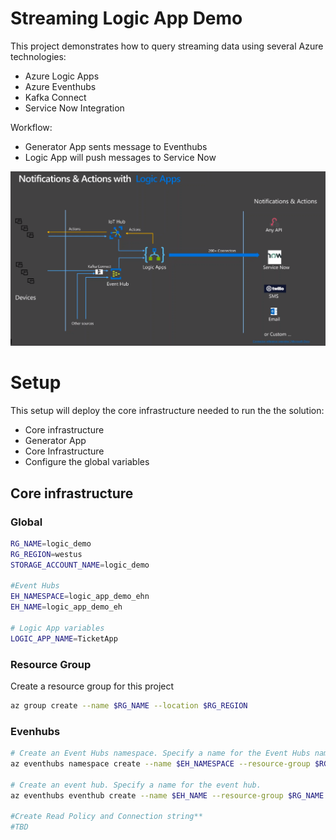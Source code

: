 # Streaming Logic App Demo



This project demonstrates how to query streaming data using several Azure technologies:

- Azure Logic Apps
- Azure Eventhubs
- Kafka Connect
- Service Now Integration

Workflow:

- Generator App sents message to Eventhubs
- Logic App will push messages to Service Now

![Architecture Overview](docs/architecture_overview.png "Architecture Overview")


# Setup

This setup will deploy the core infrastructure needed to run the the solution:

- Core infrastructure
- Generator App
- Core Infrastructure
- Configure the global variables

## Core infrastructure

### Global

```bash
RG_NAME=logic_demo
RG_REGION=westus
STORAGE_ACCOUNT_NAME=logic_demo

#Event Hubs
EH_NAMESPACE=logic_app_demo_ehn
EH_NAME=logic_app_demo_eh

# Logic App variables
LOGIC_APP_NAME=TicketApp


```

### Resource Group

Create a resource group for this project

```bash
az group create --name $RG_NAME --location $RG_REGION
```

### Evenhubs


```bash
# Create an Event Hubs namespace. Specify a name for the Event Hubs namespace.
az eventhubs namespace create --name $EH_NAMESPACE --resource-group $RG_NAME -l $RG_REGION

# Create an event hub. Specify a name for the event hub.
az eventhubs eventhub create --name $EH_NAME --resource-group $RG_NAME --namespace-name $EH_NAMESPACE

#Create Read Policy and Connection string**
#TBD

```